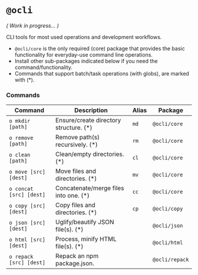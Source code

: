 # `@ocli`

_( Work in progress... )_  

CLI tools for most used operations and development workflows.

- `@ocli/core` is the only required (core) package that provides the basic functionality for everyday-use command line operations. 
- Install other sub-packages indicated below if you need the command/functionality. 
- Commands that support batch/task operations (with globs), are marked with (*).

### Commands

| Command                 | Description                            | Alias | Package        |
| ----------------------- | -------------------------------------- | ----- | -------------- |
| `o mkdir [path]`        | Ensure/create directory structure. (*) | `md`  | `@ocli/core`   |
| `o remove [path]`       | Remove path(s) recursively. (*)        | `rm`  | `@ocli/core`   |
| `o clean [path]`        | Clean/empty directories. (*)           | `cl`  | `@ocli/core`   |
| `o move [src] [dest]`   | Move files and directories. (*)        | `mv`  | `@ocli/core`   |
| `o concat [src] [dest]` | Concatenate/merge files into one. (*)  | `cc`  | `@ocli/core`   |
| `o copy [src] [dest]`   | Copy files and directories. (*)        | `cp`  | `@ocli/copy`   |
| `o json [src] [dest]`   | Uglify/beautify JSON file(s). (*)      |       | `@ocli/json`   |
| `o html [src] [dest]`   | Process, minify HTML file(s). (*)      |       | `@ocli/html`   |
| `o repack [src] [dest]` | Repack an npm package.json.            |       | `@ocli/repack` |
